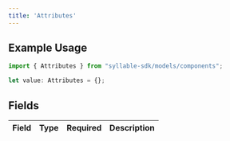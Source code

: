 ```yaml
---
title: 'Attributes'
---
```


## Example Usage

```typescript
import { Attributes } from "syllable-sdk/models/components";

let value: Attributes = {};
```

## Fields

| Field       | Type        | Required    | Description |
| ----------- | ----------- | ----------- | ----------- |